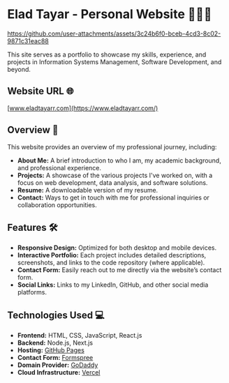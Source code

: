 # Elad Tayar - Personal Website 👨🏼‍💻

https://github.com/user-attachments/assets/3c24b6f0-bceb-4cd3-8c02-9871c31eac88

This site serves as a portfolio to showcase my skills, experience, and projects in Information Systems Management, Software Development, and beyond.

## Website URL 🌐
[www.eladtayarr.com](https://www.eladtayarr.com/)

## Overview 🧐

This website provides an overview of my professional journey, including:

- **About Me:** A brief introduction to who I am, my academic background, and professional experience.
- **Projects:** A showcase of the various projects I've worked on, with a focus on web development, data analysis, and software solutions.
- **Resume:** A downloadable version of my resume.
- **Contact:** Ways to get in touch with me for professional inquiries or collaboration opportunities.

## Features 🛠️

- **Responsive Design:** Optimized for both desktop and mobile devices.
- **Interactive Portfolio:** Each project includes detailed descriptions, screenshots, and links to the code repository (where applicable).
- **Contact Form:** Easily reach out to me directly via the website’s contact form.
- **Social Links:** Links to my LinkedIn, GitHub, and other social media platforms.

## Technologies Used 💻

- **Frontend:** HTML, CSS, JavaScript, React.js
- **Backend:** Node.js, Next.js
- **Hosting:** [GitHub Pages](https://pages.github.com/)
- **Contact Form:** [Formspree](https://formspree.io/)
- **Domain Provider:** [GoDaddy](https://www.godaddy.com/)
- **Cloud Infrastructure:** [Vercel](https://vercel.com/)
